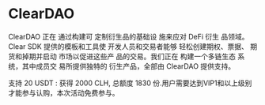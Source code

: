 # ClearDAO
ClearDAO 正在
通过构建可
定制衍生品的基础设
施来应对 DeFi 衍生
品领域。Clear SDK
提供的模板和工具使
开发人员和交易者能够
轻松创建期权、票据、
期货和掉期并启动
市场以促进这些产
品的交易。我们正在
构建一个多链生态
系统，其中成员交
易所提供独特的
衍生产品，全部由 ClearDAO 提供支持。

支持 20 USDT : 获得 2000 CLH, 总额度 1830 份.用户需要达到VIP1和以上级别才能参与认购，本次活动免费参与。
